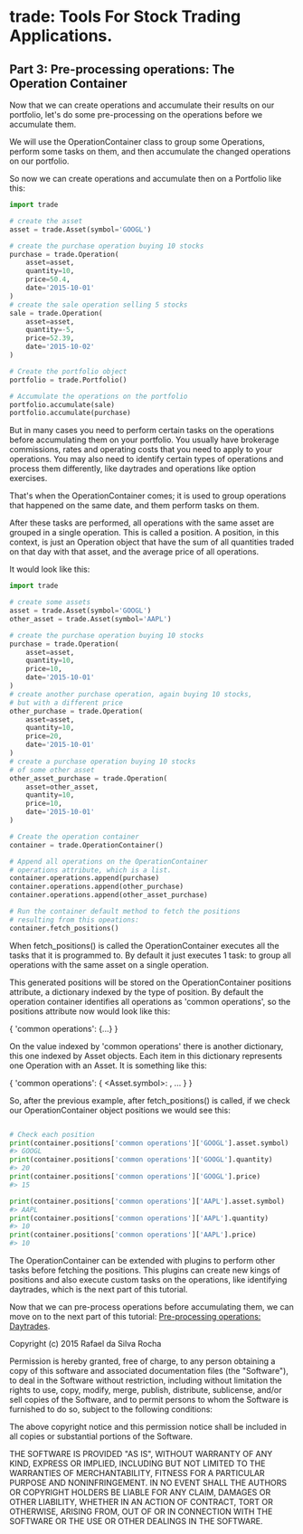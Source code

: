 # trade: Tools For Stock Trading Applications.

## Part 3: Pre-processing operations: The Operation Container
Now that we can create operations and accumulate their results on our
portfolio, let's do some pre-processing on the operations before we
accumulate them.

We will use the OperationContainer class to group some Operations, perform
some tasks on them, and then accumulate the changed operations on our
portfolio.

So now we can create operations and accumulate then on a Portfolio like this:

```python
import trade

# create the asset
asset = trade.Asset(symbol='GOOGL')

# create the purchase operation buying 10 stocks
purchase = trade.Operation(
    asset=asset,
    quantity=10,
    price=50.4,
    date='2015-10-01'
)
# create the sale operation selling 5 stocks
sale = trade.Operation(
    asset=asset,
    quantity=-5,
    price=52.39,
    date='2015-10-02'
)

# Create the portfolio object
portfolio = trade.Portfolio()

# Accumulate the operations on the portfolio
portfolio.accumulate(sale)
portfolio.accumulate(purchase)
```

But in many cases you need to perform certain tasks on the operations before
accumulating them on your portfolio. You usually have brokerage commissions,
rates and operating costs that you need to apply to your operations. You may
also need to identify certain types of operations and process them differently,
like daytrades and operations like option exercises.

That's when the OperationContainer comes; it is used to group operations that
happened on the same date, and them perform tasks on them.

After these tasks are performed, all operations with the same asset are grouped
in a single operation. This is called a position. A position, in this context,
is just an Operation object that have the sum of all quantities traded on that
day with that asset, and the average price of all operations.

It would look like this:

```python
import trade

# create some assets
asset = trade.Asset(symbol='GOOGL')
other_asset = trade.Asset(symbol='AAPL')

# create the purchase operation buying 10 stocks
purchase = trade.Operation(
    asset=asset,
    quantity=10,
    price=10,
    date='2015-10-01'
)
# create another purchase operation, again buying 10 stocks,
# but with a different price
other_purchase = trade.Operation(
    asset=asset,
    quantity=10,
    price=20,
    date='2015-10-01'
)
# create a purchase operation buying 10 stocks
# of some other asset
other_asset_purchase = trade.Operation(
    asset=other_asset,
    quantity=10,
    price=10,
    date='2015-10-01'
)

# Create the operation container
container = trade.OperationContainer()

# Append all operations on the OperationContainer
# operations attribute, which is a list.
container.operations.append(purchase)
container.operations.append(other_purchase)
container.operations.append(other_asset_purchase)

# Run the container default method to fetch the positions
# resulting from this opeations:
container.fetch_positions()
```

When fetch_positions() is called the OperationContainer executes all
the tasks that it is programmed to. By default it just executes 1 task:
to group all operations with the same asset on a single operation.

This generated positions will be stored on the OperationContainer
positions attribute, a dictionary indexed by the type of position. By default
the operation container identifies all operations as 'common operations', so
the positions attribute now would look like this:

{
    'common operations': {...}
}

On the value indexed by 'common operations' there is another dictionary, this
one indexed by Asset objects. Each item in this dictionary represents one
Operation with an Asset. It is something like this:

{
    'common operations':  {
        <Asset.symbol>: <Operation>,
        ...
    }
}

So, after the previous example, after fetch_positions() is called, if we
check our OperationContainer object positions we would see this:

```python

# Check each position
print(container.positions['common operations']['GOOGL'].asset.symbol)
#> GOOGL
print(container.positions['common operations']['GOOGL'].quantity)
#> 20
print(container.positions['common operations']['GOOGL'].price)
#> 15

print(container.positions['common operations']['AAPL'].asset.symbol)
#> AAPL
print(container.positions['common operations']['AAPL'].quantity)
#> 10
print(container.positions['common operations']['AAPL'].price)
#> 10
```

The OperationContainer can be extended with plugins to perform other tasks
before fetching the positions. This plugins can create new kings of positions
and also execute custom tasks on the operations, like identifying daytrades,
which is the next part of this tutorial.

Now that we can pre-process operations before accumulating them, we can move
on to the next part of this tutorial:
[Pre-processing operations: Daytrades](part_4).


Copyright (c) 2015 Rafael da Silva Rocha

Permission is hereby granted, free of charge, to any person obtaining a copy
of this software and associated documentation files (the "Software"), to deal
in the Software without restriction, including without limitation the rights
to use, copy, modify, merge, publish, distribute, sublicense, and/or sell
copies of the Software, and to permit persons to whom the Software is
furnished to do so, subject to the following conditions:

The above copyright notice and this permission notice shall be included in
all copies or substantial portions of the Software.

THE SOFTWARE IS PROVIDED "AS IS", WITHOUT WARRANTY OF ANY KIND, EXPRESS OR
IMPLIED, INCLUDING BUT NOT LIMITED TO THE WARRANTIES OF MERCHANTABILITY,
FITNESS FOR A PARTICULAR PURPOSE AND NONINFRINGEMENT. IN NO EVENT SHALL THE
AUTHORS OR COPYRIGHT HOLDERS BE LIABLE FOR ANY CLAIM, DAMAGES OR OTHER
LIABILITY, WHETHER IN AN ACTION OF CONTRACT, TORT OR OTHERWISE, ARISING FROM,
OUT OF OR IN CONNECTION WITH THE SOFTWARE OR THE USE OR OTHER DEALINGS IN
THE SOFTWARE.
